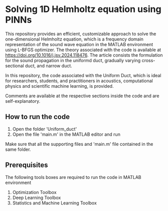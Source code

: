 # Solving 1D Helmholtz equation using PINNs
This repository provides an efficient, customizable approach to solve the one-dimensional Helmholtz equation, which is a frequency domain representation of the sound wave equation in the MATLAB environment using L-BFGS optimizer. The theory associated with the code is available at https://doi.org/10.1016/j.jsv.2024.118476. The article consists the formulation for the sound propagation in the uniformd duct, gradually varying cross-sectional duct, and narrow duct. 

In this repository, the code associated with the Uniform Duct, which is ideal for researchers, students, and practitioners in acoustics, computational physics and scientific machine learning, is provided.

Comments are available at the respective sections inside the code and are self-explanatory.

## How to run the code
1) Open the folder 'Uniform_duct'
2) Open the file 'main.m' in the MATLAB editor and run

Make sure that all the supporting files and 'main.m' file contained in the same folder. 

## Prerequisites
The following tools boxes are required to run the code in MATLAB environment
1) Optimization Toolbox
2) Deep Learning Toolbox
3) Statistics and Machine Learning Toolbox
